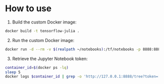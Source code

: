 # How to use

1. Build the custom Docker image:

```sh
docker build -t tensorflow-julia .
```

2. Run the custom Docker image:

```sh
docker run -d --rm -v $(realpath ~/notebooks):/tf/notebooks -p 8888:8888 tensorflow-julia
```

3. Retrieve the Jupyter Notebook token:

```sh
container_id=$(docker ps -lq)
sleep 5
docker logs $container_id | grep -o 'http://127.0.0.1:8888/tree?token=[a-z0-9]\{48\}'
```
